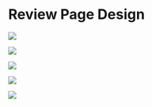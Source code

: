 # Review Page Design

[![](https://img.shields.io/badge/-CDN%20JS-0a0a0a.svg?style=flat&colorA=0a0a0a)](https://cdnjs.cloudflare.com/ajax/libs/font-awesome/5.14.0/css/all.min.css)

[![](https://img.shields.io/badge/-Model%201-252575.svg?style=flat&colorA=0a0a0a)](https://res.cloudinary.com/diqqf3eq2/image/upload/v1586883334/person-1_rfzshl.jpg)

[![](https://img.shields.io/badge/-Model%202-252575.svg?style=flat&colorA=0a0a0a)](https://res.cloudinary.com/diqqf3eq2/image/upload/v1586883334/person-2_np9x5l.jpg)

[![](https://img.shields.io/badge/-model%203-252575.svg?style=flat&colorA=0a0a0a)](https://res.cloudinary.com/diqqf3eq2/image/upload/v1586883334/person-3_ipa0mj.jpg)

[![](https://img.shields.io/badge/-model%204-252575.svg?style=flat&colorA=0a0a0a)](https://res.cloudinary.com/diqqf3eq2/image/upload/v1586883334/person-4_t9nxjt.jpg)
